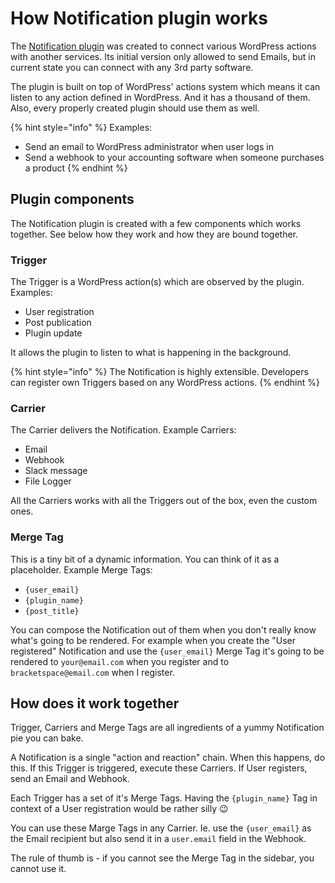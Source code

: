 # How Notification plugin works

The [Notification plugin](https://wordpress.org/plugins/notification/) was created to connect various WordPress actions with another services. Its initial version only allowed to send Emails, but in current state you can connect with any 3rd party software.

The plugin is built on top of WordPress' actions system which means it can listen to any action defined in WordPress. And it has a thousand of them. Also, every properly created plugin should use them as well.

{% hint style="info" %}
Examples:

* Send an email to WordPress administrator when user logs in
* Send a webhook to your accounting software when someone purchases a product
{% endhint %}

## Plugin components

The Notification plugin is created with a few components which works together. See below how they work and how they are bound together.

### Trigger

The Trigger is a WordPress action(s) which are observed by the plugin. Examples:

* User registration
* Post publication
* Plugin update

It allows the plugin to listen to what is happening in the background.

{% hint style="info" %}
The Notification is highly extensible. Developers can register own Triggers based on any WordPress actions.
{% endhint %}

### Carrier

The Carrier delivers the Notification. Example Carriers:

* Email
* Webhook
* Slack message
* File Logger

All the Carriers works with all the Triggers out of the box, even the custom ones.

### Merge Tag

This is a tiny bit of a dynamic information. You can think of it as a placeholder. Example Merge Tags:

* `{user_email}`
* `{plugin_name}`
* `{post_title}`

You can compose the Notification out of them when you don't really know what's going to be rendered. For example when you create the "User registered" Notification and use the `{user_email}` Merge Tag it's going to be rendered to `your@email.com` when you register and to `bracketspace@email.com` when I register.

## How does it work together

Trigger, Carriers and Merge Tags are all ingredients of a yummy Notification pie you can bake.

A Notification is a single "action and reaction" chain. When this happens, do this. If this Trigger is triggered, execute these Carriers. If User registers, send an Email and Webhook.

Each Trigger has a set of it's Merge Tags. Having the `{plugin_name}` Tag in context of a User registration would be rather silly 😉

You can use these Marge Tags in any Carrier. Ie. use the `{user_email}` as the Email recipient but also send it in a `user.email` field in the Webhook.

The rule of thumb is - if you cannot see the Merge Tag in the sidebar, you cannot use it.
